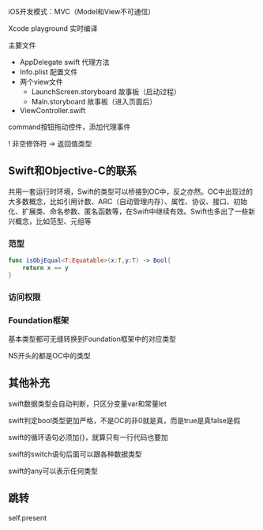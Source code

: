 iOS开发模式：MVC（Model和View不可通信）

Xcode playground    实时编译

主要文件
* AppDelegate swift   代理方法
* Info.plist    配置文件
* 两个view文件
    * LaunchScreen.storyboard   故事板（启动过程）
    * Main.storyboard   故事板（进入页面后）
* ViewController.swift                                                       

command按钮拖动控件，添加代理事件

!   非空修饰符
->  返回值类型

## Swift和Objective-C的联系

共用一套运行时环境，Swift的类型可以桥接到OC中，反之亦然。OC中出现过的大多数概念，比如引用计数、ARC（自动管理内存）、属性、协议、接口、初始化、扩展类、命名参数、匿名函数等，在Swift中继续有效。Swift也多出了一些新兴概念，比如范型、元组等

### 范型

```swift
func isObjEqual<T:Equatable>(x:T,y:T) -> Bool{
    return x == y
}
```

### 访问权限

### Foundation框架

基本类型都可无缝转换到Foundation框架中的对应类型

NS开头的都是OC中的类型

## 其他补充

swift数据类型会自动判断，只区分变量var和常量let

swift判定bool类型更加严格，不是OC的非0就是真，而是true是真false是假

swift的循环语句必须加{}，就算只有一行代码也要加

swift的switch语句后面可以跟各种数据类型

swift的any可以表示任何类型



## 跳转

self.present